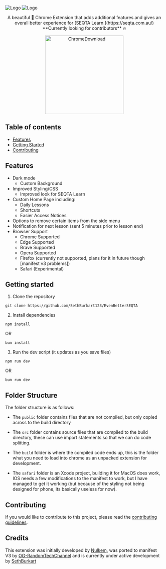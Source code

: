 ![Logo](https://raw.githubusercontent.com/SethBurkart123/EvenBetterSEQTA/master/public/icons/betterseqta-light-full.png#gh-dark-mode-only)
![Logo](https://raw.githubusercontent.com/SethBurkart123/EvenBetterSEQTA/master/public/icons/betterseqta-dark-full.png#gh-light-mode-only)

<p align="center">
  A beautiful 🤩 Chrome Extension that adds additional features and gives an overall better experience for [SEQTA Learn.](https://seqta.com.au/) **Currently looking for contributors** 🔥
</p>

<p align="center">
 <a target="_blank" href="https://chrome.google.com/webstore/detail/betterseqta%20/afdgaoaclhkhemfkkkonemoapeinchel"><img src="https://user-images.githubusercontent.com/95666457/149519713-159d7ef7-2c21-4034-a616-f037ff46d9a4.png" alt="ChromeDownload" width="250"></a>
</p>

## Table of contents

- [Features](#features)
- [Getting Started](#getting-started)
- [Contributing](#contributing)

## Features

- Dark mode
  - Custom Background
- Improved Styling/CSS
  - Improved look for SEQTA Learn
- Custom Home Page including:
  - Daily Lessons
  - Shortcuts
  - Easier Access Notices
- Options to remove certain items from the side menu
- Notification for next lesson (sent 5 minutes prior to lesson end)
- Browser Support
  - Chrome Supported
  - Edge Supported
  - Brave Supported
  - Opera Supported
  - Firefox (currently not supported, plans for it in future though [manifest v3 problems])
  - Safari (Experimental)

## Getting started

1. Clone the repository

```
git clone https://github.com/SethBurkart123/EvenBetterSEQTA
```

2. Install dependencies

```
npm install
```
OR
```
bun install
```

3. Run the dev script (it updates as you save files)

```
npm run dev
```
OR
```
bun run dev
```

## Folder Structure

The folder structure is as follows:

- The `public` folder contains files that are not compiled, but only copied across to the build directory

- The `src` folder contains source files that are compiled to the build directory, these can use import statements so that we can do code splitting.

- The `build` folder is where the compiled code ends up, this is the folder what you need to load into chrome as an unpacked extension for development.

- The `safari` folder is an Xcode project, building it for MacOS does work, IOS needs a few modifications to the manifest to work, but I have managed to get it working (but because of the styling not being designed for phone, its basically useless for now).

## Contributing

If you would like to contribute to this project, please read the [contributing guidelines](CONTRIBUTING.md).

## Credits

This extension was initially developed by [Nulkem](https://github.com/Nulkem/betterseqta), was ported to manifest V3 by [OG-RandomTechChannel](https://github.com/OG-RandomTechChannel) and is currently under active development by [SethBurkart](https://github.com/SethBurkart123)
